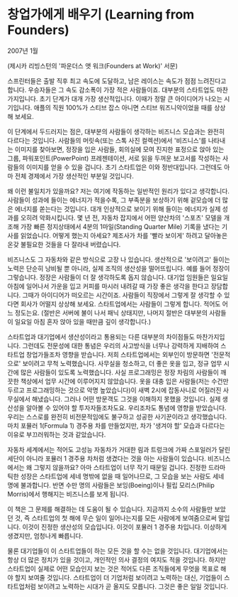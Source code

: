 # 창업가에게 배우기 (Learning from Founders)

2007년 1월

(제시카 리빙스턴의 '파운더스 앳 워크(Founders at Work)' 서문)

스프린터들은 출발 직후 최고 속도에 도달하고, 남은 레이스는 속도가 점점 느려진다고 합니다. 우승자들은 그 속도 감소폭이 가장 적은 사람들이죠. 대부분의 스타트업도 마찬가지입니다. 초기 단계가 대개 가장 생산적입니다. 이때가 정말 큰 아이디어가 나오는 시기입니다. 애플의 직원 100%가 스티브 잡스 아니면 스티브 워즈니악이었을 때를 상상해 보세요.

이 단계에서 두드러지는 점은, 대부분의 사람들이 생각하는 비즈니스 모습과는 완전히 다르다는 것입니다. 사람들의 머릿속(또는 스톡 사진 컬렉션)에서 '비즈니스'를 나타내는 이미지를 찾아보면, 정장을 입은 사람들, 회의실에 모여 진지한 표정으로 앉아 있는 그룹, 파워포인트(PowerPoint) 프레젠테이션, 서로 읽을 두꺼운 보고서를 작성하는 사람들의 이미지를 얻을 수 있을 겁니다. 초기 스타트업은 이와 정반대입니다. 그런데도 아마 전체 경제에서 가장 생산적인 부분일 것입니다.

왜 이런 불일치가 있을까요? 저는 여기에 작동하는 일반적인 원리가 있다고 생각합니다. 사람들이 성과에 들이는 에너지가 적을수록, 그 부족분을 보상하기 위해 겉모습에 더 많은 에너지를 쏟는다는 것입니다. 대개 인상적으로 보이기 위해 들이는 에너지가 실제 성과를 오히려 악화시킵니다. 몇 년 전, 자동차 잡지에서 어떤 양산차의 '스포츠' 모델을 개조해 가장 빠른 정지상태에서 4분의 1마일(Standing Quarter Mile) 기록을 냈다는 기사를 읽었습니다. 어떻게 했는지 아세요? 제조사가 차를 '빨라 보이게' 하려고 달아놓은 온갖 불필요한 것들을 다 잘라내 버렸습니다.

비즈니스도 그 자동차와 같은 방식으로 고장 나 있습니다. 생산적으로 '보이려고' 들이는 노력은 단순히 낭비될 뿐 아니라, 실제 조직의 생산성을 떨어뜨립니다. 예를 들어 정장이 그렇습니다. 정장은 사람들이 더 잘 생각하도록 돕지 않습니다. 대기업 임원들은 일요일 아침에 일어나서 가운을 입고 커피를 마시러 내려갈 때 가장 좋은 생각을 한다고 장담합니다. 그때가 아이디어가 떠오르는 시간이죠. 사람들이 직장에서 그렇게 잘 생각할 수 있다면 회사가 어떨지 상상해 보세요. 스타트업에서는 사람들이 그렇게 합니다. 적어도 어느 정도는요. (절반은 서버에 불이 나서 패닉 상태지만, 나머지 절반은 대부분의 사람들이 일요일 아침 혼자 앉아 있을 때만큼 깊이 생각합니다.)

스타트업과 대기업에서 생산성이라고 통용되는 다른 대부분의 차이점들도 마찬가지입니다. 그런데도 전문성에 대한 통념은 우리의 사고방식을 너무나 강력하게 지배하여 스타트업 창업가들조차 영향을 받습니다. 저희 스타트업에서는 외부인이 방문하면 '전문적으로' 보이려고 무척 노력했습니다. 사무실을 청소하고, 더 좋은 옷을 입고, 정규 업무 시간에 많은 사람들이 있도록 노력했습니다. 사실 프로그래밍은 정장 차림의 사람들이 깨끗한 책상에서 업무 시간에 이루어지지 않았습니다. 옷을 대충 입은 사람들(저는 수건만 두르고 프로그래밍하는 것으로 악명 높았습니다)이 새벽 2시에 잡동사니로 어질러진 사무실에서 해냈습니다. 그러나 어떤 방문객도 그것을 이해하지 못했을 것입니다. 실제 생산성을 알아볼 수 있어야 할 투자자들조차도요. 우리조차도 통념에 영향을 받았습니다. 우리는 스스로를 완전히 비전문적임에도 불구하고 성공한 사기꾼이라고 생각했습니다. 마치 포뮬러 1(Formula 1) 경주용 차를 만들었지만, 차가 '생겨야 할' 모습과 다르다는 이유로 부끄러워하는 것과 같았습니다.

자동차 세계에서는 적어도 고성능 자동차가 거대한 림과 트렁크에 가짜 스포일러가 달린 세단이 아니라 포뮬러 1 경주용 차처럼 생겼다는 것을 아는 사람들이 있습니다. 비즈니스에서는 왜 그렇지 않을까요? 아마 스타트업이 너무 작기 때문일 겁니다. 진정한 드라마틱한 성장은 스타트업에 세네 명밖에 없을 때 일어나므로, 그 모습을 보는 사람도 세네 명에 불과합니다. 반면 수만 명의 사람들은 보잉(Boeing)이나 필립 모리스(Philip Morris)에서 행해지는 비즈니스를 보게 됩니다.

이 책은 그 문제를 해결하는 데 도움이 될 수 있습니다. 지금까지 소수의 사람들만 보았던 것, 즉 스타트업의 첫 해에 무슨 일이 일어나는지를 모든 사람에게 보여줌으로써 말입니다. 이것이 진정한 생산성의 모습입니다. 이것이 포뮬러 1 경주용 차입니다. 이상하게 생겼지만, 엄청나게 빠릅니다.

물론 대기업들이 이 스타트업들이 하는 모든 것을 할 수는 없을 것입니다. 대기업에서는 항상 더 많은 정치가 있을 것이고, 개인적인 의사 결정의 여지도 적을 것입니다. 하지만 스타트업이 실제로 어떤 모습인지 보는 것은 적어도 다른 조직들에게 무엇을 목표로 해야 할지 보여줄 것입니다. 스타트업이 더 기업처럼 보이려고 노력하는 대신, 기업들이 스타트업처럼 보이려고 노력하는 시대가 곧 올지도 모릅니다. 그것은 좋은 일일 것입니다.